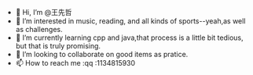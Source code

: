 - 👋 Hi, I’m @王先哲
- 👀 I’m interested in music, reading, and all kinds of sports--yeah,as well as challenges.
- 🌱 I’m currently learning cpp and java,that process is a little bit tedious, but that is truly promising.
- 💞️ I’m looking to collaborate on good items as pratice.
- 📫 How to reach me :qq :1134815930

<!---
xiansir-zhe/xiansir-zhe is a ✨ special ✨ repository because its `README.md` (this file) appears on your GitHub profile.
You can click the Preview link to take a look at your changes.
--->
